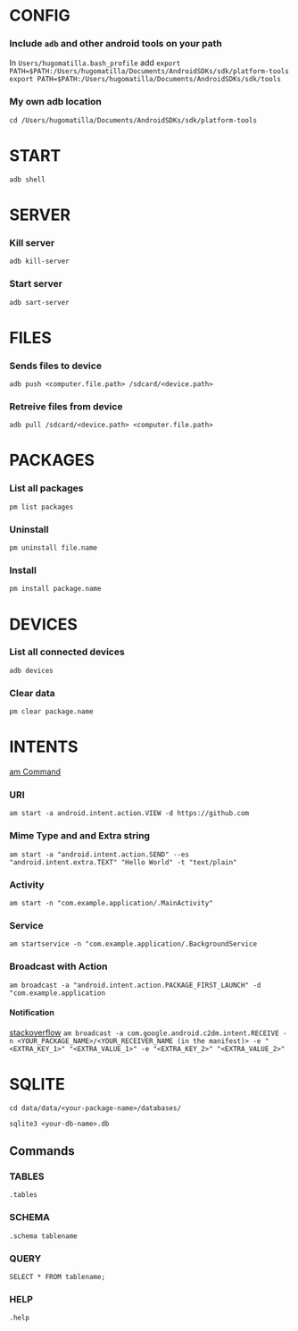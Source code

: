 # CONFIG
### Include `adb` and other android tools on your path
In `Users/hugomatilla.bash_profile` add
`export PATH=$PATH:/Users/hugomatilla/Documents/AndroidSDKs/sdk/platform-tools`
`export PATH=$PATH:/Users/hugomatilla/Documents/AndroidSDKs/sdk/tools`

### My own adb location
`cd /Users/hugomatilla/Documents/AndroidSDKs/sdk/platform-tools`

# START
`adb shell`

# SERVER
### Kill server
`adb kill-server`

### Start server
`adb sart-server`

# FILES
### Sends files to device 
`adb push <computer.file.path> /sdcard/<device.path>`

### Retreive files from device 
`adb pull /sdcard/<device.path> <computer.file.path> `

# PACKAGES
### List all packages
`pm list packages`

### Uninstall
`pm uninstall file.name`

### Install
`pm install package.name`

# DEVICES
### List all connected devices
`adb devices`

### Clear data
`pm clear package.name`

# INTENTS
[am Command](https://developer.android.com/studio/command-line/shell.html#am)
### URI
`am start -a android.intent.action.VIEW -d https://github.com`

### Mime Type and and Extra string
`am start -a "android.intent.action.SEND" --es "android.intent.extra.TEXT" "Hello World" -t "text/plain"`

### Activity 
`am start -n "com.example.application/.MainActivity"`

### Service 
`am startservice -n "com.example.application/.BackgroundService`

### Broadcast with Action
`am broadcast -a "android.intent.action.PACKAGE_FIRST_LAUNCH" -d "com.example.application`

#### Notification
[stackoverflow](http://stackoverflow.com/questions/27800369/simulating-android-gcm)
`am broadcast -a com.google.android.c2dm.intent.RECEIVE -n <YOUR_PACKAGE_NAME>/<YOUR_RECEIVER_NAME (in the manifest)> -e "<EXTRA_KEY_1>" "<EXTRA_VALUE_1>" -e "<EXTRA_KEY_2>" "<EXTRA_VALUE_2>"`

# SQLITE
`cd data/data/<your-package-name>/databases/`

`sqlite3 <your-db-name>.db`

## Commands
### TABLES
`.tables`   
### SCHEMA
`.schema tablename`   
### QUERY
`SELECT * FROM tablename;`   
### HELP  
`.help`